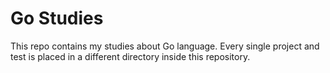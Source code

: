 # Go Studies

This repo contains my studies about Go language. Every single project and test
is placed in a different directory inside this repository. 